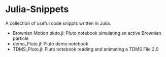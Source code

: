 # Julia-Snippets
A collection of useful code snippts written in Julia.


- Brownian Motion pluto.jl: Pluto notebook simulating an active Brownian particle
- demo_Pluto.jl: Pluto demo notebook
- TDMS_Pluto.jl: Pluto notebook reading and animating a TDMS File 2.0 
